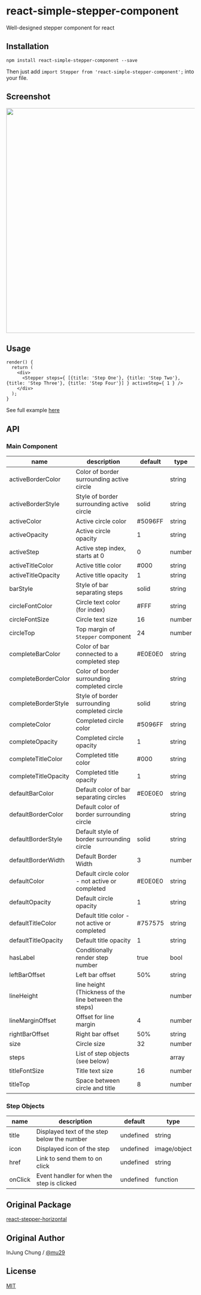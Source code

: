 # react-simple-stepper-component
Well-designed stepper component for react

## Installation
```
npm install react-simple-stepper-component --save
```
Then just add `import Stepper from 'react-simple-stepper-component';` into your file.

## Screenshot
<img src="https://raw.githubusercontent.com/mu29/react-stepper/master/example/example.png" width="600" />

## Usage
```
render() {
  return (
    <div>
      <Stepper steps={ [{title: 'Step One'}, {title: 'Step Two'}, {title: 'Step Three'}, {title: 'Step Four'}] } activeStep={ 1 } />
    </div>
  );
}
```
See full example [here](https://github.com/mu29/react-stepper/blob/master/example/example.js)

## API

### Main Component

| name     | description    | default    | type     |
|----------|----------------|--------------|--------|
|activeBorderColor|Color of border surrounding active circle||string|
|activeBorderStyle|Style of border surrounding active circle|solid|string|
|activeColor|Active circle color|#5096FF|string|
|activeOpacity|Active circle opacity|1|string|
|activeStep|Active step index, starts at 0|0|number|
|activeTitleColor|Active title color|#000|string|
|activeTitleOpacity|Active title opacity|1|string|
|barStyle|Style of bar separating steps|solid|string|
|circleFontColor|Circle text color (for index)|#FFF|string|
|circleFontSize|Circle text size|16|number|
|circleTop|Top margin of `Stepper` component|24|number|
|completeBarColor|Color of bar connected to a completed step|#E0E0E0|string|
|completeBorderColor|Color of border surrounding completed circle||string|
|completeBorderStyle|Style of border surrounding completed circle|solid|string|
|completeColor|Completed circle color|#5096FF|string|
|completeOpacity|Completed circle opacity|1|string|
|completeTitleColor|Completed title color|#000|string|
|completeTitleOpacity|Completed title opacity|1|string|
|defaultBarColor|Default color of bar separating circles|#E0E0E0|string|
|defaultBorderColor|Default color of border surrounding circle||string|
|defaultBorderStyle|Default style of border surrounding circle|solid|string|
|defaultBorderWidth|Default Border Width|3|number|
|defaultColor|Default circle color - not active or completed|#E0E0E0|string|
|defaultOpacity|Default circle opacity|1|string|
|defaultTitleColor|Default title color - not active or completed|#757575|string|
|defaultTitleOpacity|Default title opacity|1|string|
|hasLabel|Conditionally render step number|true|bool|
|leftBarOffset|Left bar offset|50%|string|
|lineHeight|line height (Thickness of the line between the steps)||number|
|lineMarginOffset|Offset for line margin|4|number|
|rightBarOffset|Right bar offset|50%|string|
|size|Circle size|32|number|
|steps|List of step objects (see below)||array|
|titleFontSize|Title text size|16|number|
|titleTop|Space between circle and title|8|number|

### Step Objects
| name     | description    | default    | type   |
|----------|----------------|------------|--------|
|title|Displayed text of the step below the number|undefined|string|
|icon|Displayed icon of the step|undefined|image/object|
|href|Link to send them to on click|undefined|string|
|onClick|Event handler for when the step is clicked|undefined|function|

## Original Package

[react-stepper-horizontal](https://www.npmjs.com/package/react-stepper-horizontal)

## Original Author

InJung Chung / [@mu29](http://mu29.github.io/)

## License

[MIT](./LICENSE)
